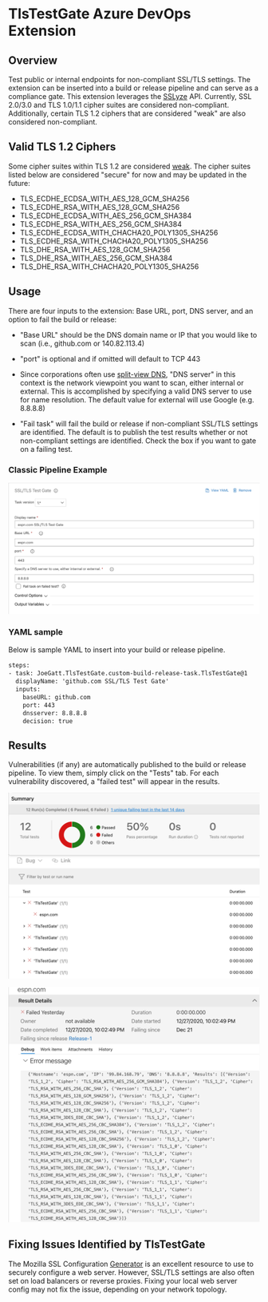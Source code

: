 # TlsTestGate Azure DevOps Extension

## Overview

Test public or internal endpoints for non-compliant SSL/TLS settings. The extension can be inserted into a build or release pipeline and can serve as a compliance gate. This extension leverages the [SSLyze](https://github.com/nabla-c0d3/sslyze) API. Currently, SSL 2.0/3.0 and TLS 1.0/1.1 cipher suites are considered non-compliant. Additionally, certain TLS 1.2 ciphers that are considered "weak" are also considered non-compliant.

## Valid TLS 1.2 Ciphers

Some cipher suites within TLS 1.2 are considered [weak](https://blog.qualys.com/product-tech/2019/04/22/zombie-poodle-and-goldendoodle-vulnerabilities#). The cipher suites listed below are considered "secure" for now and may be updated in the future:

* TLS_ECDHE_ECDSA_WITH_AES_128_GCM_SHA256
* TLS_ECDHE_RSA_WITH_AES_128_GCM_SHA256
* TLS_ECDHE_ECDSA_WITH_AES_256_GCM_SHA384
* TLS_ECDHE_RSA_WITH_AES_256_GCM_SHA384
* TLS_ECDHE_ECDSA_WITH_CHACHA20_POLY1305_SHA256
* TLS_ECDHE_RSA_WITH_CHACHA20_POLY1305_SHA256
* TLS_DHE_RSA_WITH_AES_128_GCM_SHA256
* TLS_DHE_RSA_WITH_AES_256_GCM_SHA384
* TLS_DHE_RSA_WITH_CHACHA20_POLY1305_SHA256

## Usage

There are four inputs to the extension: Base URL, port, DNS server, and an option to fail the build or release:

* "Base URL" should be the DNS domain name or IP that you would like to scan (i.e., github.com or 140.82.113.4)

* "port" is optional and if omitted will default to TCP 443

* Since corporations often use [split-view DNS](https://en.wikipedia.org/wiki/Split-horizon_DNS), "DNS server" in this context is the network viewpoint you want to scan, either internal or external. This is accomplished by specifying a valid DNS server to use for name resolution. The default value for external will use Google (e.g. 8.8.8.8)

* "Fail task" will fail the build or release if non-compliant SSL/TLS settings are identified. The default is to publish the test results whether or not non-compliant settings are identified. Check the box if you want to gate on a failing test.

### Classic Pipeline Example

![TlsTestGate Extension](/images/tlstestgateextension.png)

### YAML sample

Below is sample YAML to insert into your build or release pipeline.

```
steps:
- task: JoeGatt.TlsTestGate.custom-build-release-task.TlsTestGate@1
  displayName: 'github.com SSL/TLS Test Gate'
  inputs:
    baseURL: github.com
    port: 443
    dnsserver: 8.8.8.8
    decision: true
```

## Results
Vulnerabilities (if any) are automatically published to the build or release pipeline. To view them, simply click on the "Tests" tab. For each vulnerability discovered, a "failed test" will appear in the results.

![TlsTestGate Summary Results](/images/resultsummary.png)

![TlsTestGate Summary Detail](/images/resultdetail.png)

## Fixing Issues Identified by TlsTestGate

The Mozilla SSL Configuration [Generator](https://ssl-config.mozilla.org/) is an excellent resource to use to securely configure a web server. However, SSL/TLS settings are also often set on load balancers or reverse proxies. Fixing your local web server config may not fix the issue, depending on your network topology.

